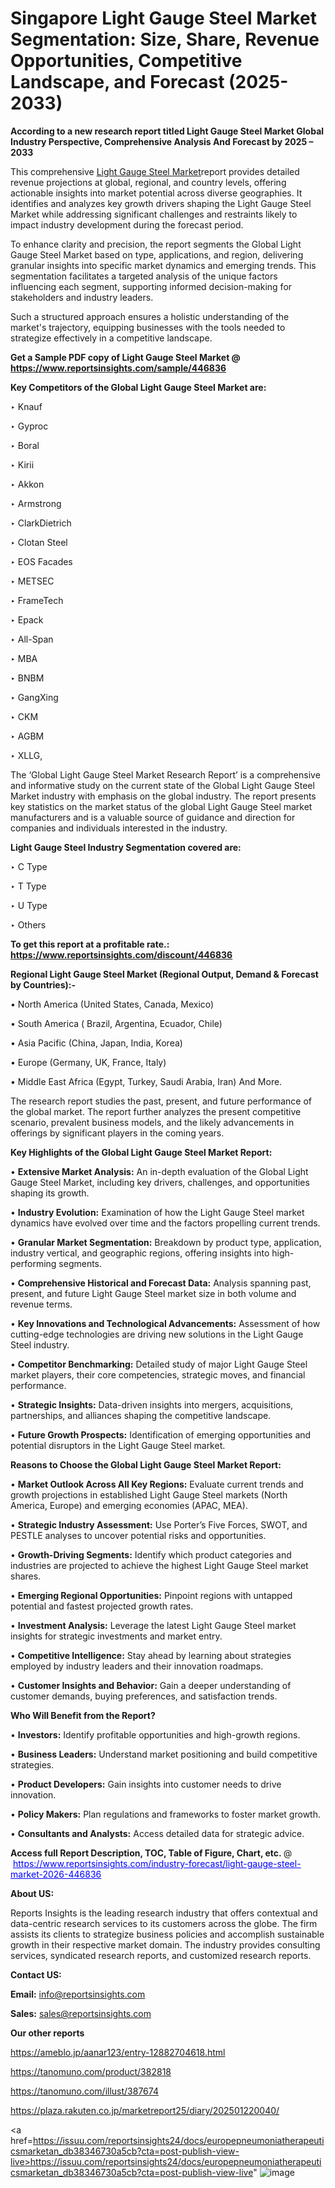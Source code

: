 # Singapore Light Gauge Steel Market Segmentation: Size, Share, Revenue Opportunities, Competitive Landscape, and Forecast (2025-2033)

<strong>According to a new research report titled Light Gauge Steel Market Global Industry Perspective, Comprehensive Analysis And Forecast by 2025 – 2033</strong>

This comprehensive <a href=https://www.reportsinsights.com/sample/446836>Light Gauge Steel Market</a>report provides detailed revenue projections at global, regional, and country levels, offering actionable insights into market potential across diverse geographies. It identifies and analyzes key growth drivers shaping the Light Gauge Steel Market while addressing significant challenges and restraints likely to impact industry development during the forecast period.

To enhance clarity and precision, the report segments the Global Light Gauge Steel Market based on type, applications, and region, delivering granular insights into specific market dynamics and emerging trends. This segmentation facilitates a targeted analysis of the unique factors influencing each segment, supporting informed decision-making for stakeholders and industry leaders.

Such a structured approach ensures a holistic understanding of the market's trajectory, equipping businesses with the tools needed to strategize effectively in a competitive landscape.

<strong>Get a Sample PDF copy of Light Gauge Steel Market </strong><strong>@<a href=https://www.reportsinsights.com/sample/446836 style=color:#0000ff;> https://www.reportsinsights.com/sample/446836</a></strong></font>

<strong>Key Competitors of the Global Light Gauge Steel Market are:</strong>

‣ Knauf

‣ Gyproc

‣ Boral

‣ Kirii

‣ Akkon

‣ Armstrong

‣ ClarkDietrich

‣ Clotan Steel

‣ EOS Facades

‣ METSEC

‣ FrameTech

‣ Epack

‣ All-Span

‣ MBA

‣ BNBM

‣ GangXing

‣ CKM

‣ AGBM

‣ XLLG,

The ‘Global Light Gauge Steel Market Research Report’ is a comprehensive and informative study on the current state of the Global Light Gauge Steel Market industry with emphasis on the global industry. The report presents key statistics on the market status of the global Light Gauge Steel market manufacturers and is a valuable source of guidance and direction for companies and individuals interested in the industry.

<strong>Light Gauge Steel Industry Segmentation covered are:</strong>

‣ C Type

‣ T Type

‣ U Type

‣ Others

<strong>To get this report at a profitable rate.: <a href=https://www.reportsinsights.com/discount/446836 style=color:#0000ff;>https://www.reportsinsights.com/discount/446836</a></strong></font>

<strong>Regional Light Gauge Steel Market (Regional Output, Demand &amp; Forecast by Countries):-</strong>

• North America (United States, Canada, Mexico)

• South America ( Brazil, Argentina, Ecuador, Chile)

• Asia Pacific (China, Japan, India, Korea)

• Europe (Germany, UK, France, Italy)

• Middle East Africa (Egypt, Turkey, Saudi Arabia, Iran) And More.

The research report studies the past, present, and future performance of the global market. The report further analyzes the present competitive scenario, prevalent business models, and the likely advancements in offerings by significant players in the coming years.

<strong>Key Highlights of the Global Light Gauge Steel Market Report:</strong>

• <strong>Extensive Market Analysis:</strong> An in-depth evaluation of the Global Light Gauge Steel Market, including key drivers, challenges, and opportunities shaping its growth.

• <strong>Industry Evolution:</strong> Examination of how the Light Gauge Steel market dynamics have evolved over time and the factors propelling current trends.

• <strong>Granular Market Segmentation:</strong> Breakdown by product type, application, industry vertical, and geographic regions, offering insights into high-performing segments.

• <strong>Comprehensive Historical and Forecast Data:</strong> Analysis spanning past, present, and future Light Gauge Steel market size in both volume and revenue terms.

• <strong>Key Innovations and Technological Advancements:</strong> Assessment of how cutting-edge technologies are driving new solutions in the Light Gauge Steel industry.

• <strong>Competitor Benchmarking:</strong> Detailed study of major Light Gauge Steel market players, their core competencies, strategic moves, and financial performance.

• <strong>Strategic Insights:</strong> Data-driven insights into mergers, acquisitions, partnerships, and alliances shaping the competitive landscape.

• <strong>Future Growth Prospects:</strong> Identification of emerging opportunities and potential disruptors in the Light Gauge Steel market.

<strong>Reasons to Choose the Global Light Gauge Steel Market Report:</strong>

• <strong>Market Outlook Across All Key Regions:</strong> Evaluate current trends and growth projections in established Light Gauge Steel markets (North America, Europe) and emerging economies (APAC, MEA).

• <strong>Strategic Industry Assessment:</strong> Use Porter’s Five Forces, SWOT, and PESTLE analyses to uncover potential risks and opportunities.

• <strong>Growth-Driving Segments:</strong> Identify which product categories and industries are projected to achieve the highest Light Gauge Steel market shares.

• <strong>Emerging Regional Opportunities:</strong> Pinpoint regions with untapped potential and fastest projected growth rates.

• <strong>Investment Analysis:</strong> Leverage the latest Light Gauge Steel market insights for strategic investments and market entry.

• <strong>Competitive Intelligence:</strong> Stay ahead by learning about strategies employed by industry leaders and their innovation roadmaps.

• <strong>Customer Insights and Behavior:</strong> Gain a deeper understanding of customer demands, buying preferences, and satisfaction trends.

<strong>Who Will Benefit from the Report?</strong>

• <strong>Investors:</strong> Identify profitable opportunities and high-growth regions.

• <strong>Business Leaders:</strong> Understand market positioning and build competitive strategies.

• <strong>Product Developers:</strong> Gain insights into customer needs to drive innovation.

• <strong>Policy Makers:</strong> Plan regulations and frameworks to foster market growth.

• <strong>Consultants and Analysts:</strong> Access detailed data for strategic advice.
</ul>
<strong>Access full Report Description, TOC, Table of Figure, Chart, etc. </strong>@  <a href=https://www.reportsinsights.com/industry-forecast/light-gauge-steel-market-2026-446836 style=color:#0000ff;>https://www.reportsinsights.com/industry-forecast/light-gauge-steel-market-2026-446836</a></font>

<strong><strong>About US</strong>:</strong>

Reports Insights is the leading research industry that offers contextual and data-centric research services to its customers across the globe. The firm assists its clients to strategize business policies and accomplish sustainable growth in their respective market domain. The industry provides consulting services, syndicated research reports, and customized research reports.

<strong>Contact US:</strong>

<p class=""""><b>Email:</b> <a href=mailto:info@reportsinsights.com>info@reportsinsights.com</a></p>
<p class=""""><b>Sales:</b> <a href=mailto:sales@reportsinsights.com>sales@reportsinsights.com</a></p>

<strong>Our other reports</strong>

<a href=https://ameblo.jp/aanar123/entry-12882704618.html>https://ameblo.jp/aanar123/entry-12882704618.html</a>

<a href=https://tanomuno.com/product/382818>https://tanomuno.com/product/382818</a>

<a href=https://tanomuno.com/illust/387674>https://tanomuno.com/illust/387674</a>

<a href=https://plaza.rakuten.co.jp/marketreport25/diary/202501220040/>https://plaza.rakuten.co.jp/marketreport25/diary/202501220040/</a>

<a href=https://issuu.com/reportsinsights24/docs/europepneumoniatherapeuticsmarketan_db38346730a5cb?cta=post-publish-view-live>https://issuu.com/reportsinsights24/docs/europepneumoniatherapeuticsmarketan_db38346730a5cb?cta=post-publish-view-live</a>"
![image](https://github.com/user-attachments/assets/8de7aacd-f1cf-4df6-9141-cc3328184a48)
